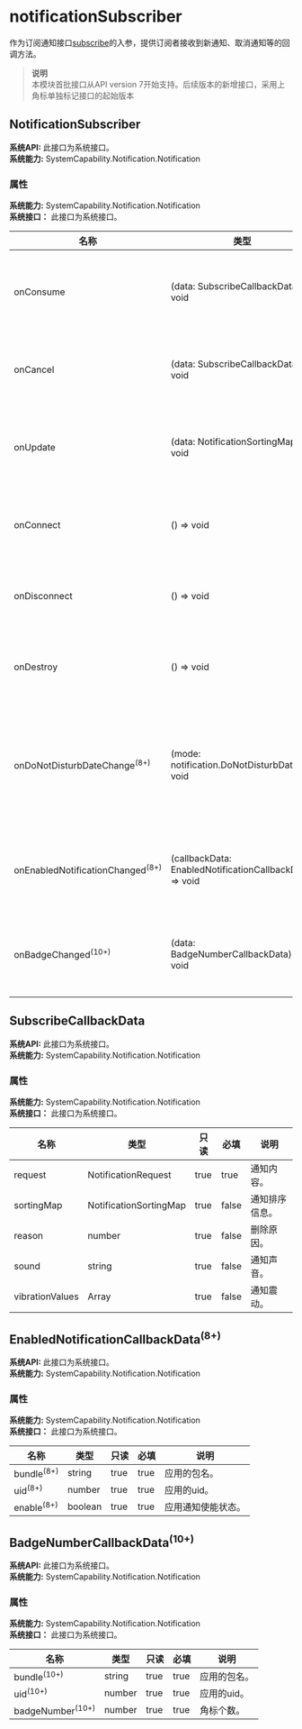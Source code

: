 # notificationSubscriber    
作为订阅通知接口[subscribe](js-apis-notificationSubscribe.md)的入参，提供订阅者接收到新通知、取消通知等的回调方法。  
> **说明**   
>本模块首批接口从API version 7开始支持。后续版本的新增接口，采用上角标单独标记接口的起始版本  
    
## NotificationSubscriber  
 **系统API:**  此接口为系统接口。  
 **系统能力:**  SystemCapability.Notification.Notification    
### 属性    
 **系统能力:**  SystemCapability.Notification.Notification    
 **系统接口：** 此接口为系统接口。    
    
| 名称 | 类型 | 只读 | 必填 | 说明 |  
| --------| --------| --------| --------| --------|  
| onConsume | (data: SubscribeCallbackData) => void | false | false | 接收到新通知的回调函数。 |  
| onCancel | (data: SubscribeCallbackData) => void | false | false | 取消通知的回调函数。 |  
| onUpdate | (data: NotificationSortingMap) => void | false | false | 更新通知排序的回调函数。 |  
| onConnect | () => void | false | false | 订阅完成的回调函数。 |  
| onDisconnect | () => void | false | false | 取消订阅的回调函数。 |  
| onDestroy | () => void | false | false | 服务失联回调函数。 |  
| onDoNotDisturbDateChange<sup>(8+)</sup> | (mode: notification.DoNotDisturbDate) => void | false | false | 免打扰时间选项发生变更时的回调函数。 |  
| onEnabledNotificationChanged<sup>(8+)</sup> | (callbackData: EnabledNotificationCallbackData) => void | false | false | 监听应用通知使能变化。 |  
| onBadgeChanged<sup>(10+)</sup> | (data: BadgeNumberCallbackData) => void | false | false | 监听应用角标个数变化。 |  
    
## SubscribeCallbackData  
 **系统API:**  此接口为系统接口。  
 **系统能力:**  SystemCapability.Notification.Notification    
### 属性    
 **系统能力:**  SystemCapability.Notification.Notification    
 **系统接口：** 此接口为系统接口。    
    
| 名称 | 类型 | 只读 | 必填 | 说明 |  
| --------| --------| --------| --------| --------|  
| request | NotificationRequest | true | true | 通知内容。 |  
| sortingMap | NotificationSortingMap | true | false | 通知排序信息。 |  
| reason | number | true | false | 删除原因。 |  
| sound | string | true | false | 通知声音。 |  
| vibrationValues | Array<number> | true | false | 通知震动。 |  
    
## EnabledNotificationCallbackData<sup>(8+)</sup>  
 **系统API:**  此接口为系统接口。  
 **系统能力:**  SystemCapability.Notification.Notification    
### 属性    
 **系统能力:**  SystemCapability.Notification.Notification    
 **系统接口：** 此接口为系统接口。    
    
| 名称 | 类型 | 只读 | 必填 | 说明 |  
| --------| --------| --------| --------| --------|  
| bundle<sup>(8+)</sup> | string | true | true | 应用的包名。 |  
| uid<sup>(8+)</sup> | number | true | true | 应用的uid。 |  
| enable<sup>(8+)</sup> | boolean | true | true | 应用通知使能状态。 |  
    
## BadgeNumberCallbackData<sup>(10+)</sup>  
 **系统API:**  此接口为系统接口。  
 **系统能力:**  SystemCapability.Notification.Notification    
### 属性    
 **系统能力:**  SystemCapability.Notification.Notification    
 **系统接口：** 此接口为系统接口。    
    
| 名称 | 类型 | 只读 | 必填 | 说明 |  
| --------| --------| --------| --------| --------|  
| bundle<sup>(10+)</sup> | string | true | true | 应用的包名。 |  
| uid<sup>(10+)</sup> | number | true | true | 应用的uid。 |  
| badgeNumber<sup>(10+)</sup> | number | true | true | 角标个数。 |  
